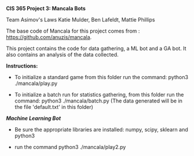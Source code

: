 __CIS 365 Project 3: Mancala Bots__

Team Asimov's Laws
Katie Mulder, Ben Lafeldt, Mattie Phillips

The base code of Mancala for this project comes from : https://github.com/anuzis/mancala.

This project contains the code for data gathering, a ML bot and a GA bot. It also contains an analysis of the data collected.


__Instructions:__

- To initialize a standard game from this folder run the command: python3 ./mancala/play.py
 
- To initialize a batch run for statistics gathering, from this folder run the command: python3 ./mancala/batch.py (The data generated will be in the file 'default.txt' in this folder)

*__Machine Learning Bot__*

- Be sure the appropriate libraries are installed: numpy, scipy, sklearn and python3

- run the command python3 ./mancala/play2.py
